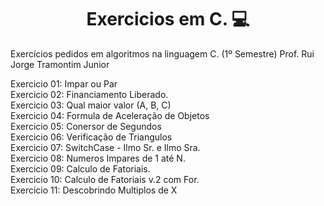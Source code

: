 <h1 align="center">Exercicios em C. 💻</h1>

Exercícios pedidos em algoritmos na linguagem C. (1º Semestre)
Prof. Rui Jorge Tramontim Junior

Exercicio 01: Impar ou Par</br>
Exercicio 02: Financiamento Liberado.</br>
Exercicio 03: Qual maior valor (A, B, C)</br>
Exercicio 04: Formula de Aceleração de Objetos</br>
Exercicio 05: Conersor de Segundos</br>
Exercicio 06: Verificação de Triangulos</br>
Exercicio 07: SwitchCase - Ilmo Sr. e Ilmo Sra.</br>
Exercicio 08: Numeros Impares de 1 até N.</br>
Exercicio 09: Calculo de Fatoriais.</br>
Exercicio 10: Calculo de Fatoriais v.2 com For.</br>
Exercicio 11: Descobrindo Multiplos de X</br>
